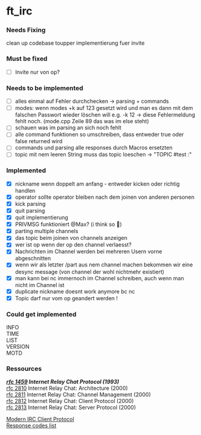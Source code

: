 # ft_irc

### Needs Fixing
clean up codebase
toupper implementierung fuer invite

### Must be fixed
- [ ]  Invite nur von op?

### Needs to be implemented 
- [ ]  alles einmal auf Fehler durchchecken → parsing + commands
- [ ]  modes: wenn modes +k auf 123 gesetzt wird und man es dann mit dem falschen Passwort wieder löschen will e.g. -k 12 → diese Fehlermeldung fehlt noch. (mode.cpp Zeile 89 das was im else steht)
- [ ]  schauen was im parsing an sich noch fehlt
- [ ]  alle command funktionen so umschreiben, dass entweder true oder false returned wird
- [ ]  commands und parsing alle responses durch Macros ersetzten
- [ ]  topic mit nem leeren String muss das topic loeschen -> "TOPIC #test :"

### Implemented
- [X]  nickname wenn doppelt am anfang - entweder kicken oder richtig handlen
- [X]  operator sollte operator bleiben nach dem joinen von anderen personen
- [X]  kick parsing
- [X]  quit parsing
- [X]  quit implementierung
- [X]  PRIVMSG funktioniert @Max? (i think so 👀)
- [X]  parting multiple channels
- [X]  das topic beim joinen von channels anzeigen
- [X]  wer ist op wenn der op den channel verlaesst?
- [X]  Nachrichten im Channel werden bei mehreren Usern vorne abgeschnitten
- [X]  wenn wir als letzter /part aus nem channel machen bekommen wir eine desync message (von channel der wohl nichtmehr existiert)
- [X]  man kann bei nc immernoch im Channel schreiben, auch wenn man nicht im Channel ist
- [X]  duplicate nickname doesnt work anymore bc nc
- [X]  Topic darf nur vom op geandert werden !

### Could get implemented
INFO  
TIME  
LIST  
VERSION  
MOTD  

### Ressources
***[rfc 1459](https://www.rfc-editor.org/rfc/rfc1459) Internet Relay Chat Protocol (1993)***  
[rfc 2810](https://www.rfc-editor.org/rfc/rfc2810) Internet Relay Chat: Architecture (2000)  
[rfc 2811](https://www.rfc-editor.org/rfc/rfc2811) Internet Relay Chat: Channel Management (2000)  
[rfc 2812](https://www.rfc-editor.org/rfc/rfc2812) Internet Relay Chat: Client Protocol (2000)  
[rfc 2813](https://www.rfc-editor.org/rfc/rfc2813) Internet Relay Chat: Server Protocol (2000)  

[Modern IRC Client Protocol](https://modern.ircdocs.horse/)  
[Response codes list](https://www.alien.net.au/irc/irc2numerics.html)  
